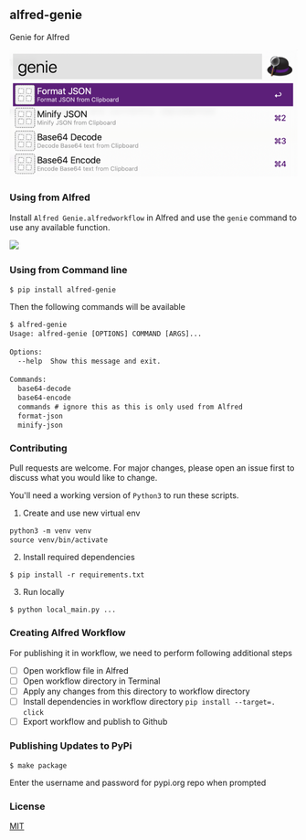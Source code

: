 ## alfred-genie

Genie for Alfred

![](docs/alfred-genie-intro.png)

### Using from Alfred

Install `Alfred Genie.alfredworkflow` in Alfred and use the `genie` command to use any available function.

![](docs/alfred-genie-usage.gif)

### Using from Command line

```
$ pip install alfred-genie
```

Then the following commands will be available

```
$ alfred-genie 
Usage: alfred-genie [OPTIONS] COMMAND [ARGS]...

Options:
  --help  Show this message and exit.

Commands:
  base64-decode
  base64-encode
  commands # ignore this as this is only used from Alfred
  format-json
  minify-json
```

### Contributing

Pull requests are welcome. 
For major changes, please open an issue first to discuss what you would like to change.

You'll need a working version of `Python3` to run these scripts.

1) Create and use new virtual env

```
python3 -m venv venv
source venv/bin/activate
```

2) Install required dependencies

```
$ pip install -r requirements.txt
```

3) Run locally

```
$ python local_main.py ...
```

### Creating Alfred Workflow

For publishing it in workflow, we need to perform following additional steps

- [ ] Open workflow file in Alfred
- [ ] Open workflow directory in Terminal
- [ ] Apply any changes from this directory to workflow directory
- [ ] Install dependencies in workflow directory `pip install --target=. click`
- [ ] Export workflow and publish to Github

### Publishing Updates to PyPi

```shell
$ make package
```

Enter the username and password for pypi.org repo when prompted


### License

[MIT](https://choosealicense.com/licenses/mit/)
